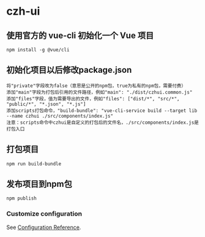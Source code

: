 # czh-ui

## 使用官方的 vue-cli 初始化一个 Vue 项目
```
npm install -g @vue/cli
```

## 初始化项目以后修改package.json
```
将"private"字段改为false（意思是公开的npm包，true为私有的npm包，需要付费）
添加"main"字段为打包后引用的文件路径，例如"main": "./dist/czhui.common.js"
添加"files"字段，值为需要导出的文件，例如"files": ["dist/*", "src/*", "public/*", "*.json", "*.js"]
添加scripts打包命令，"build-bundle": "vue-cli-service build --target lib --name czhui ./src/components/index.js"
注意：scripts命令中czhui是自定义的打包后的文件名，./src/components/index.js是打包入口
```

## 打包项目
```
npm run build-bundle
```

## 发布项目到npm包
```
npm publish
```

### Customize configuration
See [Configuration Reference](https://cli.vuejs.org/config/).
